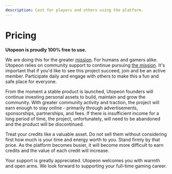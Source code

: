 ```yaml
---
description: Cost for players and others using the platform.
---
```


# Pricing

**Utopeon is proudly 100% free to use.**&#x20;

We are doing this for the greater [mission](mission.md). For humans and gamers alike. Utopeon relies on community support to continue pursuing [the mission](mission.md). It's important that if you'd like to see this project succeed, join and be an active member. Participate daily and engage with others to make this a fun and safe place for everyone.

From the moment a stable product is launched, Utopeon founders will continue investing personal assets to build, maintain and grow the community. With greater community activity and traction, the project will earn enough to stay online - primarily through advertisements, sponsorships, partnerships, and fees. If there is insufficient income for a long period of time, the project, unfortunately, will need to be abandoned and the product will be discontinued.

Treat your credits like a valuable asset. Do not sell them without considering first how much is your time and energy worth to you. Stand firmly by that price. As the platform becomes busier, it will become more difficult to earn credits and the value of each credit will increase.&#x20;

Your support is greatly appreciated. Utopeon welcomes you with warmth and open arms. We look forward to supporting your full-time gaming career.
